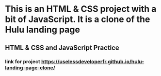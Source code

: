 # This is an HTML & CSS project with a bit of JavaScript. It is a clone of the Hulu landing page
## HTML & CSS and JavaScript Practice
### link for project https://uselessdeveloperfr.github.io/hulu-landing-page-clone/
